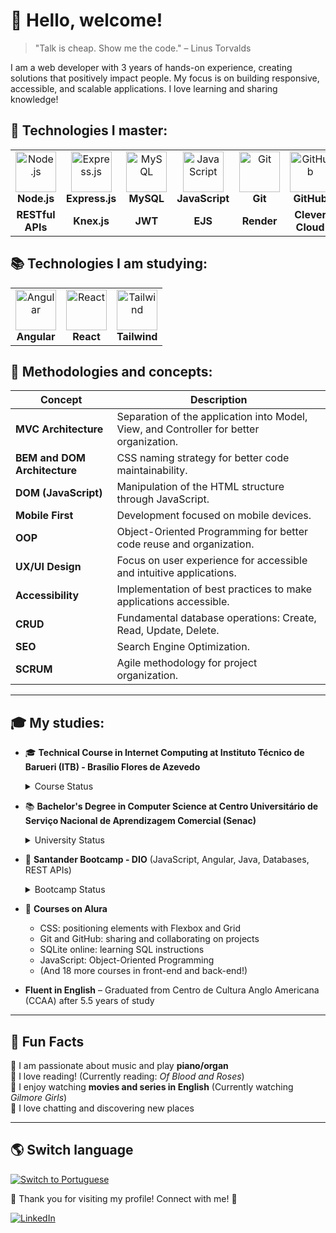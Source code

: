 # 💜 Hello, welcome!

> "Talk is cheap. Show me the code." – Linus Torvalds

I am a web developer with 3 years of hands-on experience, creating solutions that positively impact people. My focus is on building responsive, accessible, and scalable applications. I love learning and sharing knowledge!

## 🚀 Technologies I master:

<table>
<tr>
<td align="center">
<img src="https://skillicons.dev/icons?i=nodejs" width="65px" alt="Node.js" /><br/>
<b>Node.js</b>
</td>
<td align="center">
<img src="https://skillicons.dev/icons?i=express" width="65px" alt="Express.js" /><br/>
<b>Express.js</b>
</td>
<td align="center">
<img src="https://skillicons.dev/icons?i=mysql" width="65px" alt="MySQL" /><br/>
<b>MySQL</b>
</td>
<td align="center">
<img src="https://skillicons.dev/icons?i=js" width="65px" alt="JavaScript" /><br/>
<b>JavaScript</b>
</td>
<td align="center">
<img src="https://skillicons.dev/icons?i=git" width="65px" alt="Git" /><br/>
<b>Git</b>
</td>
<td align="center">
<img src="https://skillicons.dev/icons?i=github" width="65px" alt="GitHub" /><br/>
<b>GitHub</b>
</td>
<td align="center">
<img src="https://skillicons.dev/icons?i=sass" width="65px" alt="Sass icon"/><br/>
<b>Sass</b>
</td>
</tr>
<tr>
<td align="center">
<b>RESTful APIs</b>
</td>
<td align="center">
<b>Knex.js</b>
</td>
<td align="center">
<b>JWT</b>
</td>
<td align="center">
<b>EJS</b>
</td>
<td align="center">
<b>Render</b>
</td>
<td align="center">
<b>Clever Cloud</b>
</td>
<td align="center">
<b>Bootstrap</b>
</td>
</tr>
</table>

## 📚 Technologies I am studying:

<table>
<tr>
<td align="center">
<img src="https://skillicons.dev/icons?i=angular" width="65px" alt="Angular" /><br/>
<b>Angular</b>
</td>
<td align="center">
<img src="https://skillicons.dev/icons?i=react" width="65px" alt="React" /><br/>
<b>React</b>
</td>
<td align="center">
<img src="https://skillicons.dev/icons?i=tailwind" width="65px" alt="Tailwind" /><br/>
<b>Tailwind</b>
</td>
</tr>
</table>

## 📐 Methodologies and concepts:

| Concept | Description |
|----------|-------------|
| **MVC Architecture** | Separation of the application into Model, View, and Controller for better organization. |
| **BEM and DOM Architecture** | CSS naming strategy for better code maintainability. |
| **DOM (JavaScript)** | Manipulation of the HTML structure through JavaScript. |
| **Mobile First** | Development focused on mobile devices. |
| **OOP** | Object-Oriented Programming for better code reuse and organization. |
| **UX/UI Design** | Focus on user experience for accessible and intuitive applications. |
| **Accessibility** | Implementation of best practices to make applications accessible. |
| **CRUD** | Fundamental database operations: Create, Read, Update, Delete. |
| **SEO** | Search Engine Optimization. |
| **SCRUM** | Agile methodology for project organization. |

---

## 🎓 My studies:

- 🎓 **Technical Course in Internet Computing at Instituto Técnico de Barueri (ITB) - Brasílio Flores de Azevedo**
  <details>
    <summary>Course Status</summary>
      - Started in 02/2022 and completed in 12/2024
  </details>

- 📚 **Bachelor's Degree in Computer Science at Centro Universitário de Serviço Nacional de Aprendizagem Comercial (Senac)**
  <details>
    <summary>University Status</summary>
      - First semester starting in early 2025, evening classes
  </details>

- 🚀 **Santander Bootcamp - DIO** (JavaScript, Angular, Java, Databases, REST APIs)
  <details>
    <summary>Bootcamp Status</summary>
      - In progress, expected completion by 03/2025
  </details>

- 📖 **Courses on Alura**
  - CSS: positioning elements with Flexbox and Grid
  - Git and GitHub: sharing and collaborating on projects
  - SQLite online: learning SQL instructions
  - JavaScript: Object-Oriented Programming
  - (And 18 more courses in front-end and back-end!)
- **Fluent in English** – Graduated from Centro de Cultura Anglo Americana (CCAA) after 5.5 years of study

---

## 🎵 Fun Facts

🔹 I am passionate about music and play **piano/organ**  
🔹 I love reading! (Currently reading: *Of Blood and Roses*)  
🔹 I enjoy watching **movies and series in English** (Currently watching *Gilmore Girls*)  
🔹 I love chatting and discovering new places  

---

## 🌎 Switch language

[![Switch to Portuguese](https://img.shields.io/badge/Switch_to-Portuguese-800080?style=for-the-badge)](https://github.com/sophi-hub/sophi-hub/blob/main/README.md)

💜 Thank you for visiting my profile! Connect with me! 🚀

[![LinkedIn](https://img.shields.io/badge/-LinkedIn-0A66C2?style=for-the-badge&logo=linkedin&logoColor=white)](https://www.linkedin.com/in/sophia-alexandra-567502344/?originalSubdomain=br)
